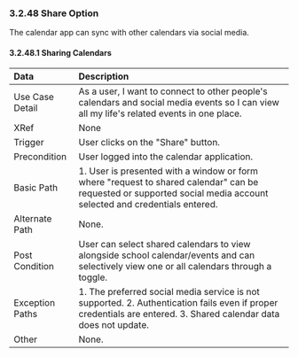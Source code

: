 ### 3.2.48 Share Option

The calendar app can sync with other calendars via social media.

#### 3.2.48.1 Sharing Calendars

| Data          | Description    |
|:--------------| :--------------|
|Use Case Detail| As a user, I want to connect to other people's calendars and social media events so I can view all my life's related events in one place.|
|XRef           | None|
|Trigger        | User clicks on the "Share" button. |
|Precondition   | User logged into the calendar application. |
|Basic Path     | 1. User is presented with a window or form where "request to shared calendar" can be requested or supported social media account selected and credentials entered. |
|Alternate Path | None.|
|Post Condition | User can select shared calendars to view alongside school calendar/events and can selectively view one or all calendars through a toggle. |
|Exception Paths| 1. The preferred social media service is not supported. 2. Authentication fails even if proper credentials are entered. 3. Shared calendar data does not update. |
|Other          | None.|

